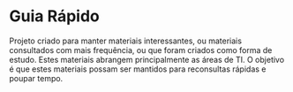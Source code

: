 # Guia Rápido

Projeto criado para manter materiais interessantes, ou materiais consultados com mais frequência, ou que foram criados como forma de estudo. Estes materiais abrangem principalmente as áreas de TI. O objetivo é que estes materiais possam ser mantidos para reconsultas rápidas e poupar tempo.
